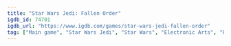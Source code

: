 ```yaml
---
title: "Star Wars Jedi: Fallen Order"
igdb_id: 74701
igdb_url: "https://www.igdb.com/games/star-wars-jedi-fallen-order"
tag: ["Main game", "Star Wars Jedi", "Star Wars", "Electronic Arts", "Respawn Entertainment", "Panic Button Games", "Adventure", "Single player", "Third person", "Action", "Fantasy", "Science fiction"]
---
```

